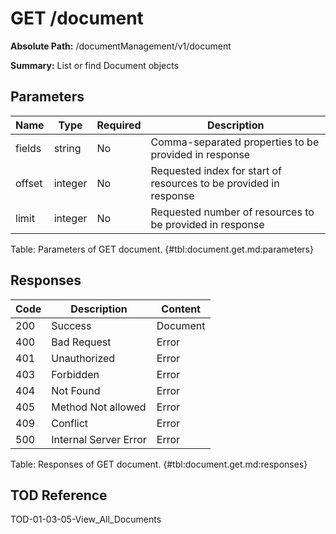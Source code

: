 <!--
    ATTENTION: This file was generated via gradle!
               Do NOT manually edit this file! Any such changes will be overwritten!
-->

# GET /document

**Absolute Path:** /documentManagement/v1/document

**Summary:** List or find Document objects

## Parameters

| Name | Type | Required | Description |
|------|------|----------|-------------|
| fields | string | No | Comma-separated properties to be provided in response |
| offset | integer | No | Requested index for start of resources to be provided in response |
| limit | integer | No | Requested number of resources to be provided in response |

Table: Parameters of GET document. {#tbl:document.get.md:parameters}

## Responses

| Code | Description | Content |
|------|-------------|---------|
| 200 | Success | Document |
| 400 | Bad Request | Error |
| 401 | Unauthorized | Error |
| 403 | Forbidden | Error |
| 404 | Not Found | Error |
| 405 | Method Not allowed | Error |
| 409 | Conflict | Error |
| 500 | Internal Server Error | Error |

Table: Responses of GET document. {#tbl:document.get.md:responses}

## TOD Reference

TOD-01-03-05-View_All_Documents
